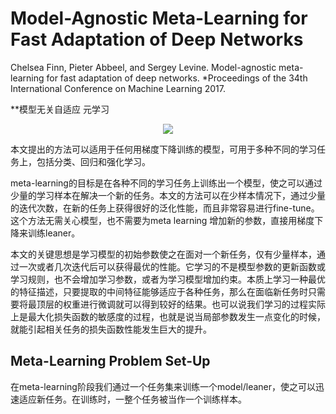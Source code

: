 # Model-Agnostic Meta-Learning for Fast Adaptation of Deep Networks

Chelsea Finn, Pieter Abbeel, and Sergey Levine. Model-agnostic meta-learning for fast adaptation of deep networks. *Proceedings of the 34th International Conference on Machine Learning 2017.

**模型无关自适应 元学习

<div align="center">
<img src="https://i.loli.net/2018/05/01/5ae7e36858c33.png"  />
</div>

本文提出的方法可以适用于任何用梯度下降训练的模型，可用于多种不同的学习任务上，包括分类、回归和强化学习。

meta-learning的目标是在各种不同的学习任务上训练出一个模型，使之可以通过少量的学习样本在解决一个新的任务。本文的方法可以在少样本情况下，通过少量的迭代次数，在新的任务上获得很好的泛化性能，而且非常容易进行fine-tune。这个方法无需关心模型，也不需要为meta learning 增加新的参数，直接用梯度下降来训练leaner。

本文的关键思想是学习模型的初始参数使之在面对一个新任务，仅有少量样本，通过一次或者几次迭代后可以获得最优的性能。它学习的不是模型参数的更新函数或学习规则，也不会增加学习参数，或者为学习模型增加约束。本质上学习一种最优的特征描述，只要提取的中间特征能够适应于各种任务，那么在面临新任务时只需要将最顶层的权重进行微调就可以得到较好的结果。也可以说我们学习的过程实际上是最大化损失函数的敏感度的过程，也就是说当局部参数发生一点变化的时候，就能引起相关任务的损失函数性能发生巨大的提升。

## Meta-Learning Problem Set-Up

在meta-learning阶段我们通过一个任务集来训练一个model/leaner，使之可以迅速适应新任务。在训练时，一整个任务被当作一个训练样本。



